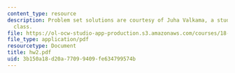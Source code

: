 ```yaml
---
content_type: resource
description: Problem set solutions are courtesy of Juha Valkama, a student in the
  class.
file: https://ol-ocw-studio-app-production.s3.amazonaws.com/courses/18-06ci-linear-algebra-communications-intensive-spring-2004/3b150a18d20a77099409fe634799574b_hw2.pdf
file_type: application/pdf
resourcetype: Document
title: hw2.pdf
uid: 3b150a18-d20a-7709-9409-fe634799574b
---
```

